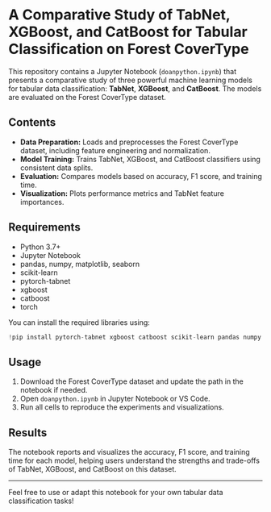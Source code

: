 # A Comparative Study of TabNet, XGBoost, and CatBoost for Tabular Classification on Forest CoverType

This repository contains a Jupyter Notebook (`doanpython.ipynb`) that presents a comparative study of three powerful machine learning models for tabular data classification: **TabNet**, **XGBoost**, and **CatBoost**. The models are evaluated on the Forest CoverType dataset.

## Contents

- **Data Preparation:** Loads and preprocesses the Forest CoverType dataset, including feature engineering and normalization.
- **Model Training:** Trains TabNet, XGBoost, and CatBoost classifiers using consistent data splits.
- **Evaluation:** Compares models based on accuracy, F1 score, and training time.
- **Visualization:** Plots performance metrics and TabNet feature importances.

## Requirements

- Python 3.7+
- Jupyter Notebook
- pandas, numpy, matplotlib, seaborn
- scikit-learn
- pytorch-tabnet
- xgboost
- catboost
- torch

You can install the required libraries using:

```python
!pip install pytorch-tabnet xgboost catboost scikit-learn pandas numpy matplotlib seaborn torch
```

## Usage

1. Download the Forest CoverType dataset and update the path in the notebook if needed.
2. Open `doanpython.ipynb` in Jupyter Notebook or VS Code.
3. Run all cells to reproduce the experiments and visualizations.

## Results

The notebook reports and visualizes the accuracy, F1 score, and training time for each model, helping users understand the strengths and trade-offs of TabNet, XGBoost, and CatBoost on this dataset.

---

Feel free to use or adapt this notebook for your own tabular data classification tasks!
